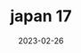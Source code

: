 ---
weight: 17
images: 
- /images/Japan/DSCF0082.jpg
title: japan 17
date: 2023-02-26
tags:
- japan
---